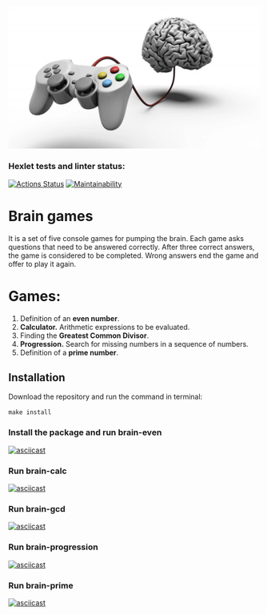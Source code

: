 ![Picture for the game](./pic.webp)
### Hexlet tests and linter status:
[![Actions Status](https://github.com/TeonaGZ/frontend-project-44/workflows/hexlet-check/badge.svg)](https://github.com/TeonaGZ/frontend-project-44/actions)
[![Maintainability](https://api.codeclimate.com/v1/badges/e5a3d1b90aad5c304c3b/maintainability)](https://codeclimate.com/github/TeonaGZ/frontend-project-44/maintainability)


# Brain games

It is a set of five console games for pumping the brain. Each game asks questions that need to be answered correctly. After three correct answers, the game is considered to be completed. Wrong answers end the game and offer to play it again. 

# Games:
1. Definition of an **even number**.
2. **Calculator.** Arithmetic expressions to be evaluated.
3. Finding the **Greatest Common Divisor**.
4. **Progression.** Search for missing numbers in a sequence of numbers.
5. Definition of a **prime number**.


## Installation
Download the repository and run the command in terminal: 
```
make install
```

### Install the package and run brain-even
[![asciicast](https://asciinema.org/a/qAiSKfl2C07JJmPu8jH7MCBBd.svg)](https://asciinema.org/a/qAiSKfl2C07JJmPu8jH7MCBBd)

### Run brain-calc
[![asciicast](https://asciinema.org/a/4FHZb2LQhMpMMdLtIkxxv7ZuY.svg)](https://asciinema.org/a/4FHZb2LQhMpMMdLtIkxxv7ZuY)

### Run brain-gcd
[![asciicast](https://asciinema.org/a/kxKUs4yifg8PkFYQzTqhGLGzV.svg)](https://asciinema.org/a/kxKUs4yifg8PkFYQzTqhGLGzV)

### Run brain-progression
[![asciicast](https://asciinema.org/a/it4jclpDXvD9IVX4GP4Qb06EO.svg)](https://asciinema.org/a/it4jclpDXvD9IVX4GP4Qb06EO)

### Run brain-prime
[![asciicast](https://asciinema.org/a/Ik7rYWBdjErigduEpmfTBjdcU.svg)](https://asciinema.org/a/Ik7rYWBdjErigduEpmfTBjdcU)